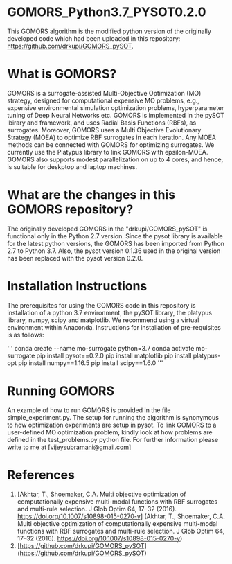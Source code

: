 # GOMORS_Python3.7_PYSOT0.2.0
This GOMORS algorithm is the modified python version of the originally developed code which had been uploaded in this repository: https://github.com/drkupi/GOMORS_pySOT. 


# What is GOMORS?
GOMORS is a surrogate-assisted Multi-Objective Optimization (MO) strategy, designed for computational expensive MO problems, e.g., expensive environmental simulation optimization problems, hyperparameter tuning of Deep Neural Networks etc. GOMORS is implemented in the pySOT lbirary and framework, and uses Radial Basis Functions (RBFs), as surrogates. Moreover, GOMORS uses a Multi Objective Evolutionary Strategy (MOEA) to optimize RBF surrogates in each iteration. Any MOEA methods can be connected with GOMORS for optimizing surrogates. We currently use the Platypus library to link GOMORS with epsilon-MOEA. GOMORS also supports modest parallelization on up to 4 cores, and hence, is suitable for deskptop and laptop machines.

# What are the changes in this GOMORS repository?
The originally developed GOMORS in the "drkupi/GOMORS_pySOT" is functional only in the Python 2.7 version. Since the pysot library is available for the latest python versions, the GOMORS has been imported from Python 2.7 to Python 3.7. Also, the pysot version 0.1.36 used in the original version has been replaced with the pysot version 0.2.0.

# Installation Instructions
The prerequisites for using the GOMORS code in this repository is installation of a python 3.7 environment, the pySOT library, the platypus library, numpy, scipy and matplotlib. We recommend using a virtual environment within Anaconda. Instructions for installation of pre-requisites is as follows:

'''
conda create --name mo-surrogate python=3.7
conda activate mo-surrogate
pip install pysot==0.2.0
pip install matplotlib
pip install platypus-opt
pip install numpy==1.16.5
pip install scipy==1.6.0
'''

# Running GOMORS
An example of how to run GOMORS is provided in the file simple_experiment.py. The setup for running the algorithm is synonymous to how optimization experiments are setup in pysot. To link GOMORS to a user-defined MO optimization problem, kindly look at how problems are defined in the test_problems.py python file. For further information please write to me at [vijeysubramani@gmail.com]

# References
1. [Akhtar, T., Shoemaker, C.A. Multi objective optimization of computationally expensive multi-modal functions with RBF surrogates and multi-rule selection. J Glob Optim 64, 17–32 (2016). https://doi.org/10.1007/s10898-015-0270-y]  (Akhtar, T., Shoemaker, C.A. Multi objective optimization of computationally expensive multi-modal functions with RBF surrogates and multi-rule selection. J Glob Optim 64, 17–32 (2016). https://doi.org/10.1007/s10898-015-0270-y)
2. [https://github.com/drkupi/GOMORS_pySOT] (https://github.com/drkupi/GOMORS_pySOT)
